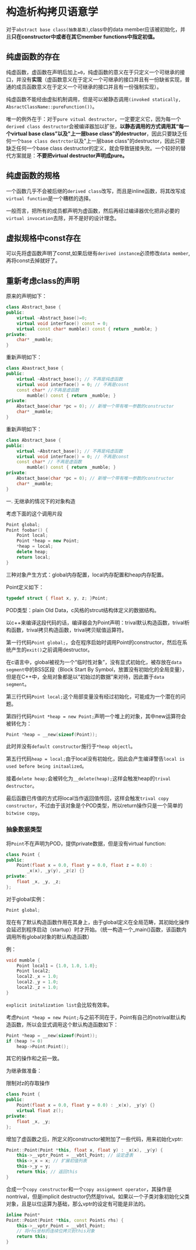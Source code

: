 # 构造析构拷贝语意学

对于`abstract base class(抽象基类)`,class中的data member应该被初始化，并且**只在constructor中或者在其它member functions中指定初值。**

## 纯虚函数的存在

纯虚函数，虚函数在声明后加上`=0`，纯虚函数的意义在于只定义一个可继承的接口，并没有**实现**（虚函数意义在于定义一个可继承的接口并且有一份缺省实现，普通的成员函数意义在于定义一个可继承的接口并且有一份强制实现）。

纯虚函数不能经由虚拟机制调用，但是可以被静态调用`(invoked statically, AbsractClassName::pureFunction())`。

唯一的例外在于：对于`pure vitual destructor`，一定要定义它，因为每一个`derived class destructor`会被编译器加以扩张，**以静态调用的方式调用其“每一个virtual base class”以及"上一层base class"的destructor**，因此只要缺乏任何一个`base class destrctor`以及"上一层base class"的destructor，因此只要缺乏任何一个base class destructor的定义，就会导致链接失败。一个较好的替代方案就是：**不要把virtual destructor声明成pure。**

## 纯虚函数的规格

一个函数几乎不会被后继的`derived class`改写，而且是inline函数，将其改写成`virtual function`是一个糟糕的选择。

一般而言，把所有的成员都声明为虚函数，然后再经过编译器优化把非必要的`virtual invocation`去除，并不是好的设计理念。

## 虚拟规格中const存在

可以先将虚函数声明了const,如果后继有`derived instance`必须修改`data member`,再将const去掉就好了。

## 重新考虑class的声明

原来的声明如下：

```c++
class Abstract_base {
public:
    virtual ~Abstract_base()=0;
    virtual void interface() const = 0;
    virtual const char* mumble() const { return _mumble; }
private:
    char* _mumble;
}
```

重新声明如下：

```c++
class Abastract_base {
public:
    virtual ~Abstract_base(); // 不再是纯虚函数
    virtual void interface() = 0; // 不再是cosnt
    const char* //不再是虚函数
        mumble() const { return _mumble; }
private:
    Abstact_base(char *pc = 0); // 新增一个带有唯一参数的constructor
    char* _mumble;
}
```

重新声明如下：

```c++
class Abstract_base {
public:
    virtual ~Abstract_base(); // 不再是纯虚函数
    virtual void interface() = 0; // 不再是const
    const char* // 不再是虚函数
        mumble() const { return _mumble; }
private:
    Abstact_base(char *pc = 0); // 新增一个带有唯一参数的constructor
    char* _mumble;
}
```

一. 无继承的情况下的对象构造

考虑下面的这个调用片段

```c++
Point global;
Point foobar() {
    Point local;
    Point *heap = new Point;
    *heap = local;
    delete heap;
    return local;
}
```

三种对象产生方式：global内存配置，local内存配置和heap内存配置。

Point定义如下：

```c++
typedef struct { float x, y, z; }Point;
```

POD类型：plain Old Data，c风格的strcut结构体定义的数据结构。

以c++来编译这段代码的话，编译器会为Point声明：trival默认构造函数，trival析构函数，trival拷贝构造函数，trival拷贝赋值运算符。

第一行代码`Point global;`，会在程序启始时调用Point的constructor，然后在系统产生的`exit()`之前调用destructor。

在c语言中，global被视为一个“临时性对象”，没有显式初始化，被存放在`data segment`中的BSS区段（Block Start By Symbol，放置没有初始化的全局变量），但是在C++中，全局对象都是以“初始过的数据”来对待，因此置于`data segment`。

第三行代码`Point local;`这个局部变量没有经过初始化，可能成为一个潜在的问题。

第四行代码`Point *heap = new Point;`声明一个堆上的对象，其中new运算符会被转化为：

```c++
Point *heap = __new(sizeof(Point));
```

此时并没有`default constructor`施行于`*heap objectl`。

第五行代码`heap = local;`由于local没有初始化，因此会产生编译警告`local is used before being initaalized`。

接着`delete heap;`会被转化为`__delete(heap);`这样会触发heap的`trival destructor`。

最后函数已传值的方式将local当作返回值传回，这样会触发`trival copy constructor`，不过由于该对象是个POD类型，所以return操作只是一个简单的`bitwise copy`。

### 抽象数据类型

将`Point`不在声明为POD，提供private数据，但是没有virtual function:

```c++
class Point {
public:
    Point(float x = 0.0, float y = 0.0, float z = 0.0) :
        _x(x), _y(y), _z(z) {}
private:
    float _x, _y, _z;
};
```

对于global实例：

```c++
Point global;
```

现在有了默认构造函数作用在其身上，由于global定义在全局范畴，其初始化操作会延迟到程序启动（startup）时才开始。（统一构造一个_main()函数，该函数内调用所有global对象的默认构造函数）

例：

```c++
void mumble {
    Point local1 = {1.0, 1.0, 1.0};
    Point local2;
    local2._x = 1.0;
    local2._y = 1.0;
    local2._z = 1.0;
}
```

`explicit initalization list`会比较有效率。

考虑`Point *heap = new Point;`与之前不同在于，Point有自己的notrival默认构造函数，所以会显式调用这个默认构造函数如下：

```c++
Point *heap = __new(sizeof(Point));
if (heap != 0)
    heap->Point:Point();
```

其它的操作和之前一致。

为继承做准备：

限制对z的存取操作

```c++
class Point {
public:
    Point(float x = 0.0, float y = 0.0) : _x(x), _y(y) {}
    virtual float z();
private:
    float _x, _y;
};
```

增加了虚函数之后，所定义的constructor被附加了一些代码，用来初始化vptr:

```c++
Point::Point(Point *this, float x, float y) : _x(x), _y(y) {
    this->__vptr_Point = __vbtl_Point; // 设定虚表
    this->_x = x; // 扩展初值列表
    this->_y = y;
    return this; // 返回this
}
```

合成一个`copy constructor`和一个`copy assignment operator`，其操作是nontrival，但是implicit destructor仍然是trival。如果以一个子类对象初始化父类对象，且是以位运算为基础，那么vptr的设定有可能是非法的。

```c++
inline Point*
Point::Point(Point *this, const Point& rhs) {
    this->__vptr_Point = __vbtl_Point;
    // 将rhs坐标的连续位拷贝到this对象
    return this;
}
```


